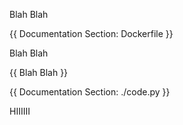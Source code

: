 Blah Blah

{{ Documentation Section: Dockerfile }}

Blah Blah

{{ Blah Blah }}

{{ Documentation Section: ./code.py }}

HIIIIII